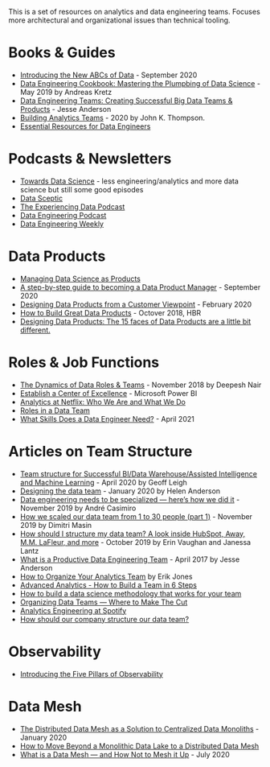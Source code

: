 This is a set of resources on analytics and data engineering teams. Focuses more architectural and organizational issues than technical tooling.

# Books & Guides
- [Introducing the New ABCs of Data](https://medium.com/analytics-vidhya/introducing-the-new-abcs-of-data-8f4f3b6418b6) - September 2020
- [Data Engineering Cookbook: Mastering the Plumpbing of Data Science](https://www.darwinpricing.com/training/Data_Engineering_Cookbook.pdf) - May 2019 by Andreas Kretz
- [Data Engineering Teams: Creating Successful Big Data Teams & Products](https://content.bigdatainstitute.io/books/data_engineering_teams/Data_Engineering_Teams.pdf) - Jesse Anderson 
- [Building Analytics Teams](https://www.packtpub.com/product/building-analytics-teams/9781800203167) - 2020 by John K. Thompson.
- [Essential Resources for Data Engineers](https://www.scling.com/reading-list/)

# Podcasts & Newsletters
- [Towards Data Science](https://towardsdatascience.com/podcast/home) - less engineering/analytics and more data science but still some good episodes
- [Data Sceptic](https://dataskeptic.com/)
- [The Experiencing Data Podcast](https://designingforanalytics.com/experiencing-data-podcast/)
- [Data Engineering Podcast](https://www.dataengineeringpodcast.com/)
- [Data Engineering Weekly](https://dataengineeringweekly.substack.com/archive)

# Data Products
- [Managing Data Science as Products](https://towardsdatascience.com/managing-data-science-as-products-671077e625b3)
- [A step-by-step guide to becoming a Data Product Manager](https://towardsdatascience.com/a-step-by-step-guide-to-becoming-a-data-product-manager-c1ad6d111160) - September 2020
- [Designing Data Products from a Customer Viewpoint](https://towardsdatascience.com/designing-data-products-from-a-customer-viewpoint-8e9f622ec27b) - February 2020
- [How to Build Great Data Products](https://hbr.org/2018/10/how-to-build-great-data-products) - Octover 2018, HBR
- [Designing Data Products: The 15 faces of Data Products are a little bit different.](https://towardsdatascience.com/designing-data-products-b6b93edf3d23)

# Roles & Job Functions
- [The Dynamics of Data Roles & Teams](https://towardsdatascience.com/the-dynamics-of-data-roles-teams-6c450b27e59e) - November 2018 by Deepesh Nair
- [Establish a Center of Excellence](https://docs.microsoft.com/en-us/power-bi/guidance/center-of-excellence-establish) - Microsoft Power BI
- [Analytics at Netflix: Who We Are and What We Do](https://netflixtechblog.com/analytics-at-netflix-who-we-are-and-what-we-do-7d9c08fe6965)
- [Roles in a Data Team](https://towardsdatascience.com/roles-in-a-data-team-d97a87fdabaa)
- [What Skills Does a Data Engineer Need?](https://betterprogramming.pub/what-skills-does-a-data-engineer-need-55ea69f77422) - April 2021

# Articles on Team Structure
- [Team structure for Successful BI/Data Warehouse/Assisted Intelligence and Machine Learning](https://medium.com/analytics-vidhya/team-structure-for-successful-bi-data-warehouse-assisted-intelligence-and-machine-learning-bd245a5e2858) - April 2020 by Geoff Leigh
- [Designing the data team](https://www.helenanderson.co.nz/designing-data-team/) - January 2020 by Helen Anderson
- [Data engineering needs to be specialized — here’s how we did it](https://medium.com/creditas-tech/data-engineering-needs-to-be-specialized-heres-how-we-did-it-16ab6c02eb96) - November 2019 by André Casimiro
- [How we scaled our data team from 1 to 30 people (part 1)](https://monzo.com/blog/2019/11/04/how-we-scaled-our-data-team-from-1-to-30-people-part-1) - November 2019 by Dimitri Masin 
- [How should I structure my data team? A look inside HubSpot, Away, M.M. LaFleur, and more](https://blog.getdbt.com/data-team-structure-examples/) - October 2019 by Erin Vaughan and Janessa Lantz
- [What is a Productive Data Engineering Team](https://www.oreilly.com/content/what-is-a-productive-data-engineering-team/) - April 2017 by Jesse Anderson
- [How to Organize Your Analytics Team](https://fivetran.com/blog/how-to-organize-your-analytics-team) by Erik Jones
- [Advanced Analytics - How to Build a Team in 6 Steps](https://quanthub.com/advanced-analytics/)
- [How to build a data science methodology that works for your team](https://medium.com/atlassiandata/build-a-data-science-methodology-7633935dc644)
- [Organizing Data Teams — Where to Make The Cut](https://towardsdatascience.com/organizing-data-teams-where-to-make-the-cut-49969c5ec093)
- [Analytics Engineering at Spotify](https://medium.com/spotify-insights/analytics-engineering-at-spotify-f165180a6722)
- [How should our company structure our data team?](https://medium.com/snaptravel/how-should-our-company-structure-our-data-team-e71f6846024d)

# Observability
- [Introducing the Five Pillars of Observability](https://towardsdatascience.com/introducing-the-five-pillars-of-data-observability-e73734b263d5)

# Data Mesh
- [The Distributed Data Mesh as a Solution to Centralized Data Monoliths](https://www.infoq.com/news/2020/01/distributed-data-mesh/) - January 2020
- [How to Move Beyond a Monolithic Data Lake to a Distributed Data Mesh](https://martinfowler.com/articles/data-monolith-to-mesh.html)
- [What is a Data Mesh — and How Not to Mesh it Up](https://towardsdatascience.com/what-is-a-data-mesh-and-how-not-to-mesh-it-up-210710bb41e0) - July 2020 

